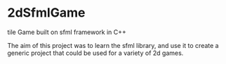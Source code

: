 # 2dSfmlGame
tile Game built on sfml framework in C++

The aim of this project was to learn the sfml library, and use it to create a generic project that could be used for a variety of 2d games.
